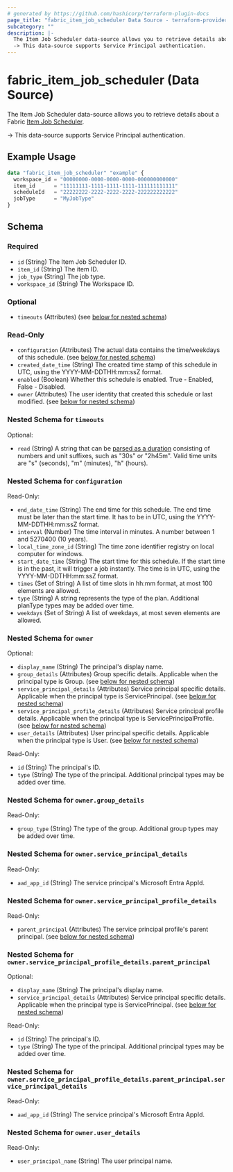```yaml
---
# generated by https://github.com/hashicorp/terraform-plugin-docs
page_title: "fabric_item_job_scheduler Data Source - terraform-provider-fabric"
subcategory: ""
description: |-
  The Item Job Scheduler data-source allows you to retrieve details about a Fabric Item Job Scheduler https://learn.microsoft.com/rest/api/fabric/articles/.
  -> This data-source supports Service Principal authentication.
---
```


# fabric_item_job_scheduler (Data Source)

The Item Job Scheduler data-source allows you to retrieve details about a Fabric [Item Job Scheduler](https://learn.microsoft.com/rest/api/fabric/articles/).

-> This data-source supports Service Principal authentication.

## Example Usage

```terraform
data "fabric_item_job_scheduler" "example" {
  workspace_id = "00000000-0000-0000-0000-000000000000"
  item_id      = "11111111-1111-1111-1111-111111111111"
  scheduleId   = "22222222-2222-2222-2222-222222222222"
  jobType      = "MyJobType"
}
```

<!-- schema generated by tfplugindocs -->
## Schema

### Required

- `id` (String) The Item Job Scheduler ID.
- `item_id` (String) The item ID.
- `job_type` (String) The job type.
- `workspace_id` (String) The Workspace ID.

### Optional

- `timeouts` (Attributes) (see [below for nested schema](#nestedatt--timeouts))

### Read-Only

- `configuration` (Attributes) The actual data contains the time/weekdays of this schedule. (see [below for nested schema](#nestedatt--configuration))
- `created_date_time` (String) The created time stamp of this schedule in UTC, using the YYYY-MM-DDTHH:mm:ssZ format.
- `enabled` (Boolean) Whether this schedule is enabled. True - Enabled, False - Disabled.
- `owner` (Attributes) The user identity that created this schedule or last modified. (see [below for nested schema](#nestedatt--owner))

<a id="nestedatt--timeouts"></a>

### Nested Schema for `timeouts`

Optional:

- `read` (String) A string that can be [parsed as a duration](https://pkg.go.dev/time#ParseDuration) consisting of numbers and unit suffixes, such as "30s" or "2h45m". Valid time units are "s" (seconds), "m" (minutes), "h" (hours).

<a id="nestedatt--configuration"></a>

### Nested Schema for `configuration`

Read-Only:

- `end_date_time` (String) The end time for this schedule. The end time must be later than the start time. It has to be in UTC, using the YYYY-MM-DDTHH:mm:ssZ format.
- `interval` (Number) The time interval in minutes. A number between 1 and 5270400 (10 years).
- `local_time_zone_id` (String) The time zone identifier registry on local computer for windows.
- `start_date_time` (String) The start time for this schedule. If the start time is in the past, it will trigger a job instantly. The time is in UTC, using the YYYY-MM-DDTHH:mm:ssZ format.
- `times` (Set of String) A list of time slots in hh:mm format, at most 100 elements are allowed.
- `type` (String) A string represents the type of the plan. Additional planType types may be added over time.
- `weekdays` (Set of String) A list of weekdays, at most seven elements are allowed.

<a id="nestedatt--owner"></a>

### Nested Schema for `owner`

Optional:

- `display_name` (String) The principal's display name.
- `group_details` (Attributes) Group specific details. Applicable when the principal type is Group. (see [below for nested schema](#nestedatt--owner--group_details))
- `service_principal_details` (Attributes) Service principal specific details. Applicable when the principal type is ServicePrincipal. (see [below for nested schema](#nestedatt--owner--service_principal_details))
- `service_principal_profile_details` (Attributes) Service principal profile details. Applicable when the principal type is ServicePrincipalProfile. (see [below for nested schema](#nestedatt--owner--service_principal_profile_details))
- `user_details` (Attributes) User principal specific details. Applicable when the principal type is User. (see [below for nested schema](#nestedatt--owner--user_details))

Read-Only:

- `id` (String) The principal's ID.
- `type` (String) The type of the principal. Additional principal types may be added over time.

<a id="nestedatt--owner--group_details"></a>

### Nested Schema for `owner.group_details`

Read-Only:

- `group_type` (String) The type of the group. Additional group types may be added over time.

<a id="nestedatt--owner--service_principal_details"></a>

### Nested Schema for `owner.service_principal_details`

Read-Only:

- `aad_app_id` (String) The service principal's Microsoft Entra AppId.

<a id="nestedatt--owner--service_principal_profile_details"></a>

### Nested Schema for `owner.service_principal_profile_details`

Read-Only:

- `parent_principal` (Attributes) The service principal profile's parent principal. (see [below for nested schema](#nestedatt--owner--service_principal_profile_details--parent_principal))

<a id="nestedatt--owner--service_principal_profile_details--parent_principal"></a>

### Nested Schema for `owner.service_principal_profile_details.parent_principal`

Optional:

- `display_name` (String) The principal's display name.
- `service_principal_details` (Attributes) Service principal specific details. Applicable when the principal type is ServicePrincipal. (see [below for nested schema](#nestedatt--owner--service_principal_profile_details--parent_principal--service_principal_details))

Read-Only:

- `id` (String) The principal's ID.
- `type` (String) The type of the principal. Additional principal types may be added over time.

<a id="nestedatt--owner--service_principal_profile_details--parent_principal--service_principal_details"></a>

### Nested Schema for `owner.service_principal_profile_details.parent_principal.service_principal_details`

Read-Only:

- `aad_app_id` (String) The service principal's Microsoft Entra AppId.

<a id="nestedatt--owner--user_details"></a>

### Nested Schema for `owner.user_details`

Read-Only:

- `user_principal_name` (String) The user principal name.

